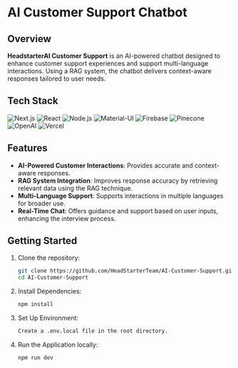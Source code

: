 # AI Customer Support Chatbot

## Overview

**HeadstarterAI Customer Support** is an AI-powered chatbot designed to enhance customer support experiences and support multi-language interactions. Using a RAG system, the chatbot delivers context-aware responses tailored to user needs.

## Tech Stack

![Next.js](https://img.shields.io/badge/Next.js-000000?style=for-the-badge&logo=nextdotjs&logoColor=white)
![React](https://img.shields.io/badge/React-61DAFB?style=for-the-badge&logo=react&logoColor=white)
![Node.js](https://img.shields.io/badge/Node.js-339933?style=for-the-badge&logo=nodedotjs&logoColor=white)
![Material-UI](https://img.shields.io/badge/Material--UI-0081CB?style=for-the-badge&logo=mui&logoColor=white)
![Firebase](https://img.shields.io/badge/Firebase-FFCA28?style=for-the-badge&logo=firebase&logoColor=white)
![Pinecone](https://img.shields.io/badge/Pinecone-5865F2?style=for-the-badge&logo=pinecone&logoColor=white)
![OpenAI](https://img.shields.io/badge/OpenAI-412991?style=for-the-badge&logo=openai&logoColor=white)
![Vercel](https://img.shields.io/badge/Vercel-000000?style=for-the-badge&logo=vercel&logoColor=white)

## Features

- **AI-Powered Customer Interactions**: Provides accurate and context-aware responses.
- **RAG System Integration**: Improves response accuracy by retrieving relevant data using the RAG technique.
- **Multi-Language Support**: Supports interactions in multiple languages for broader use.
- **Real-Time Chat**: Offers guidance and support based on user inputs, enhancing the interview process.

## Getting Started

1. Clone the repository:

   ```bash
   git clone https://github.com/HeadStarterTeam/AI-Customer-Support.git
   cd AI-Customer-Support

   ```

2. Install Dependencies:
   ```bash
   npm install
   ```
3. Set Up Environment:
   ```bash
   Create a .env.local file in the root directory.
   ```
4. Run the Application locally:
   ```bash
   npm run dev
   ```
